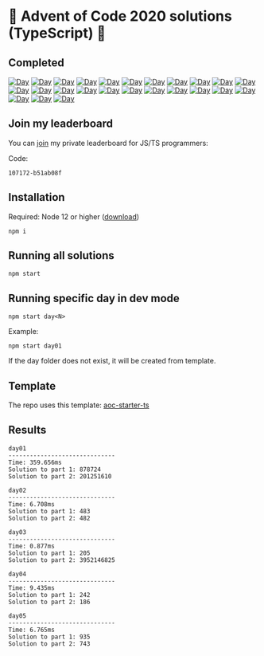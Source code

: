 # 🎄 Advent of Code 2020 solutions (TypeScript) 🎄

## Completed

[![Day](https://badgen.net/badge/01/%E2%98%85%E2%98%85/blue)](src/day01)
[![Day](https://badgen.net/badge/02/%E2%98%85%E2%98%85/blue)](src/day02)
[![Day](https://badgen.net/badge/03/%E2%98%85%E2%98%85/blue)](src/day03)
[![Day](https://badgen.net/badge/04/%E2%98%85%E2%98%85/blue)](src/day04)
[![Day](https://badgen.net/badge/05/%E2%98%85%E2%98%85/blue)](src/day05)
[![Day](https://badgen.net/badge/06/%E2%98%86%E2%98%86/gray)](src/day06)
[![Day](https://badgen.net/badge/07/%E2%98%86%E2%98%86/gray)](src/day07)
[![Day](https://badgen.net/badge/08/%E2%98%86%E2%98%86/gray)](src/day08)
[![Day](https://badgen.net/badge/09/%E2%98%86%E2%98%86/gray)](src/day09)
[![Day](https://badgen.net/badge/10/%E2%98%86%E2%98%86/gray)](src/day10)
[![Day](https://badgen.net/badge/11/%E2%98%86%E2%98%86/gray)](src/day11)
[![Day](https://badgen.net/badge/12/%E2%98%86%E2%98%86/gray)](src/day12)
[![Day](https://badgen.net/badge/13/%E2%98%86%E2%98%86/gray)](src/day13)
[![Day](https://badgen.net/badge/14/%E2%98%86%E2%98%86/gray)](src/day14)
[![Day](https://badgen.net/badge/15/%E2%98%86%E2%98%86/gray)](src/day15)
[![Day](https://badgen.net/badge/16/%E2%98%86%E2%98%86/gray)](src/day16)
[![Day](https://badgen.net/badge/17/%E2%98%86%E2%98%86/gray)](src/day17)
[![Day](https://badgen.net/badge/18/%E2%98%86%E2%98%86/gray)](src/day18)
[![Day](https://badgen.net/badge/19/%E2%98%86%E2%98%86/gray)](src/day19)
[![Day](https://badgen.net/badge/20/%E2%98%86%E2%98%86/gray)](src/day20)
[![Day](https://badgen.net/badge/21/%E2%98%86%E2%98%86/gray)](src/day21)
[![Day](https://badgen.net/badge/22/%E2%98%86%E2%98%86/gray)](src/day22)
[![Day](https://badgen.net/badge/23/%E2%98%86%E2%98%86/gray)](src/day23)
[![Day](https://badgen.net/badge/24/%E2%98%86%E2%98%86/gray)](src/day24)
[![Day](https://badgen.net/badge/25/%E2%98%86%E2%98%86/gray)](src/day25)

## Join my leaderboard

You can [join](https://adventofcode.com/2020/leaderboard/private) my private leaderboard for JS/TS programmers:

Code:

```
107172-b51ab08f
```

## Installation

Required: Node 12 or higher ([download](https://nodejs.org/en/download/))

```
npm i
```

## Running all solutions

```
npm start
```

## Running specific day in dev mode

```
npm start day<N>
```

Example:

```
npm start day01
```

If the day folder does not exist, it will be created from template.

## Template

The repo uses this template: [aoc-starter-ts](https://github.com/caderek/aoc-starter-ts)

## Results

```
day01
------------------------------
Time: 359.656ms
Solution to part 1: 878724
Solution to part 2: 201251610

day02
------------------------------
Time: 6.708ms
Solution to part 1: 483
Solution to part 2: 482

day03
------------------------------
Time: 0.877ms
Solution to part 1: 205
Solution to part 2: 3952146825

day04
------------------------------
Time: 9.435ms
Solution to part 1: 242
Solution to part 2: 186

day05
------------------------------
Time: 6.765ms
Solution to part 1: 935
Solution to part 2: 743
```
